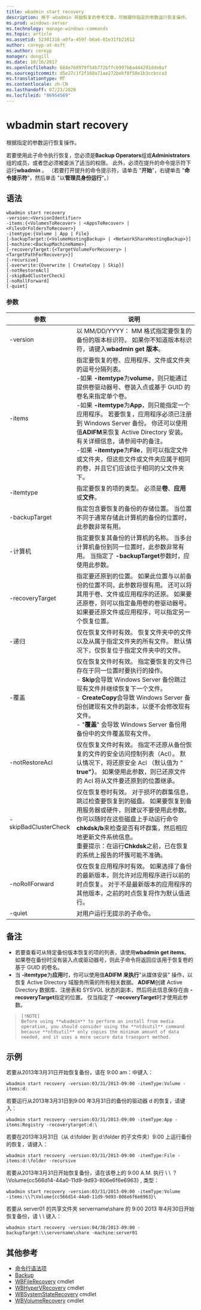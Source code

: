 ```yaml
---
title: wbadmin start recovery
description: 用于 wbadmin 开始恢复的参考文章，可根据你指定的参数运行恢复操作。
ms.prod: windows-server
ms.technology: manage-windows-commands
ms.topic: article
ms.assetid: 52381316-a0fa-459f-b6a6-01e31fb21612
author: coreyp-at-msft
ms.author: coreyp
manager: dongill
ms.date: 10/16/2017
ms.openlocfilehash: 684e768979f54b772bffcb997b6ad44291dde8af
ms.sourcegitcommit: d5e27c1f2f168a71ae272bebf8f50e1b3ccbcca3
ms.translationtype: MT
ms.contentlocale: zh-CN
ms.lasthandoff: 07/23/2020
ms.locfileid: "86954569"
---
```

# <a name="wbadmin-start-recovery"></a>wbadmin start recovery

根据指定的参数运行恢复操作。

若要使用此子命令执行恢复，您必须是**Backup Operators**组或**Administrators**组的成员，或者您必须被委派了适当的权限。 此外，必须在提升的命令提示符下运行**wbadmin** 。 （若要打开提升的命令提示符，请单击 "**开始**"，右键单击 "**命令提示符**"，然后单击 "以**管理员身份运行**"。）

## <a name="syntax"></a>语法

```
wbadmin start recovery
-version:<VersionIdentifier>
-items:{<VolumesToRecover> | <AppsToRecover> | <FilesOrFoldersToRecover>}
-itemtype:{Volume | App | File}
[-backupTarget:{<VolumeHostingBackup> | <NetworkShareHostingBackup>}]
[-machine:<BackupMachineName>]
[-recoveryTarget:{<TargetVolumeForRecovery> | <TargetPathForRecovery>}]
[-recursive]
[-overwrite:{Overwrite | CreateCopy | Skip}]
[-notRestoreAcl]
[-skipBadClusterCheck]
[-noRollForward]
[-quiet]
```

### <a name="parameters"></a>参数

|参数|说明|
|---------|-----------|
|-version|以 MM/DD/YYYY： MM 格式指定要恢复的备份的版本标识符。 如果你不知道版本标识符，请键入**wbadmin get 版本**。|
|-items|指定要恢复的卷、应用程序、文件或文件夹的逗号分隔列表。</br>-如果 **-itemtype**为**volume**，则只能通过提供卷驱动器号、卷装入点或基于 GUID 的卷名来指定单个卷。</br>-如果 **-itemtype**为**App**，则只能指定一个应用程序。 若要恢复，应用程序必须已注册到 Windows Server 备份。 你还可以使用值**ADIFM**来恢复 Active Directory 安装。 有关详细信息，请参阅中的备注。</br>-如果 **-itemtype**为**File**，则可以指定文件或文件夹，但这些文件或文件夹应属于相同的卷，并且它们应该位于相同的父文件夹下。|
|-itemtype|指定要恢复的项的类型。 必须是**卷**、**应用**或**文件**。|
|-backupTarget|指定包含要恢复的备份的存储位置。 当位置不同于通常存储此计算机的备份的位置时，此参数非常有用。|
|-计算机|指定要恢复其备份的计算机的名称。 当多台计算机备份到同一位置时，此参数非常有用。 当指定了 **-backupTarget**参数时，应使用此参数。|
|-recoveryTarget|指定要还原到的位置。 如果此位置与以前备份的位置不同，此参数将很有用。 还可以将其用于卷、文件或应用程序的还原。 如果要还原卷，则可以指定备用卷的卷驱动器号。 如果要还原文件或应用程序，可以指定另一个恢复位置。|
|-递归|仅在恢复文件时有效。 恢复文件夹中的文件以及从属于指定文件夹的所有文件。 默认情况下，仅恢复位于指定文件夹中的文件。|
|-覆盖|仅在恢复文件时有效。 指定要恢复的文件已存在于同一位置时要执行的操作。</br>-   **Skip**会导致 Windows Server 备份跳过现有文件并继续恢复下一个文件。</br>-   **CreateCopy**会导致 Windows Server 备份创建现有文件的副本，以便不会修改现有文件。</br>-   "**覆盖**" 会导致 Windows Server 备份用备份中的文件覆盖现有文件。|
|-notRestoreAcl|仅在恢复文件时有效。 指定不还原从备份恢复的文件的安全访问控制列表（Acl）。 默认情况下，将还原安全 Acl （默认值为 " **true"）**。 如果使用此参数，则已还原文件的 Acl 将从文件要还原到的位置继承。|
|-skipBadClusterCheck|仅在恢复卷时有效。 对于损坏的群集信息，跳过检查要恢复到的磁盘。 如果要恢复到备用服务器或硬件，则建议不要使用此参数。 你可以随时在这些磁盘上手动运行命令**chkdsk/b**来检查是否有坏群集，然后相应地更新文件系统信息。</br>重要提示：在运行**Chkdsk**之前，已在恢复的系统上报告的坏簇可能不准确。|
|-noRollForward|仅在恢复应用程序时有效。 如果选择了备份的最新版本，则允许对应用程序进行以前的时点恢复。 对于不是最新版本的应用程序的其他版本，之前的时点恢复将作为默认值进行。|
|-quiet|对用户运行无提示的子命令。|

## <a name="remarks"></a>备注

-   若要查看可从特定备份版本恢复的项的列表，请使用**wbadmin get items**。 如果卷在备份时没有装入点或驱动器号，则此子命令将返回应该用于恢复卷的基于 GUID 的卷名。
-   当 **-itemtype**为**应用**时，你可以使用值**ADIFM** **来执行**"从媒体安装" 操作，以恢复 Active Directory 域服务所需的所有相关数据。 **ADIFM**创建 Active Directory 数据库、注册表和 SYSVOL 状态的副本，然后将此信息保存在由 **-recoveryTarget**指定的位置。 仅当指定了 **-recoveryTarget**时才使用此参数。

>     [!NOTE]
>     Before using **wbadmin** to perform an install from media operation, you should consider using the **ntdsutil** command because **ntdsutil** only copies the minimum amount of data needed, and it uses a more secure data transport method.

## <a name="examples"></a>示例

若要从2013年3月31日开始恢复备份，请在 9:00 am：中键入：
```
wbadmin start recovery -version:03/31/2013-09:00 -itemType:Volume -items:d:
```
若要运行从2013年3月31日到9:00 年3月31日的备份的驱动器 d 的恢复，请键入：
```
wbadmin start recovery -version:03/31/2013-09:00 -itemType:App -items:Registry -recoverytarget:d:\
```
若要在2013年3月31日（从 d:\folder 到 d:\folder 的子文件夹）9:00 上运行备份的恢复，请键入：
```
wbadmin start recovery -version:03/31/2013-09:00 -itemType:File -items:d:\folder -recursive
```
若要从2013年3月31日开始恢复备份，请在该卷上的 9:00 A.M. 执行 \\ \\ ？ \Volume{cc566d14-44a0-11d9-9d93-806e6f6e6963} \, 类型：
```
wbadmin start recovery -version:03/31/2013-09:00 -itemType:Volume
-items:\\?\Volume{cc566d14-44a0-11d9-9d93-806e6f6e6963}\
```
若要从 server01 的共享文件夹 servername\share 的 9:00 2013 年4月30日开始恢复备份，请 \\ \\ 键入：
```
wbadmin start recovery -version:04/30/2013-09:00 -backupTarget:\\servername\share -machine:server01
```

## <a name="additional-references"></a>其他参考

-   [命令行语法项](command-line-syntax-key.md)
-   [Backup](wbadmin.md)
-   [WBFileRecovery](/powershell/module/windowserverbackup/?view=winserver2012r2-ps) cmdlet
-   [WBHyperVRecovery](/powershell/module/windowserverbackup/?view=winserver2012r2-ps) cmdlet
-   [WBSystemStateRecovery](/powershell/module/windowserverbackup/?view=winserver2012r2-ps) cmdlet
-   [WBVolumeRecovery](/powershell/module/windowserverbackup/?view=winserver2012r2-ps) cmdlet
